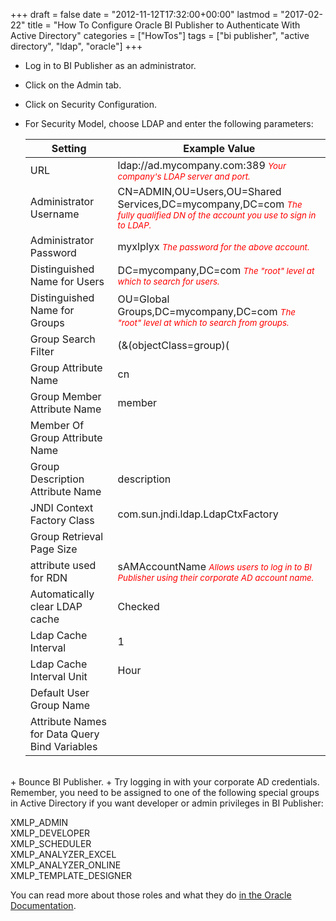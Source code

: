 +++
draft       = false
date        = "2012-11-12T17:32:00+00:00"
lastmod     = "2017-02-22"
title       = "How To Configure Oracle BI Publisher to Authenticate With Active Directory"
categories  = ["HowTos"]
tags        = ["bi publisher", "active directory", "ldap", "oracle"]
+++
+ Log in to BI Publisher as an administrator.
+ Click on the Admin tab.
+ Click on Security Configuration.
+ For Security Model, choose LDAP and enter the following parameters:

    Setting                                         | Example Value
    ------------------------------------------------|-------------------------------------------------------------
    URL                                             | ldap://ad.mycompany.com:389  <cite style="color:red; font-size:smaller">Your company's LDAP server and port.</cite>
    Administrator Username                          | CN=ADMIN,OU=Users,OU=Shared Services,DC=mycompany,DC=com  <cite style="color:red; font-size:smaller">The fully qualified DN of the account you use to sign in to LDAP.</cite>
    Administrator Password                          | myxlplyx  <cite style="color:red; font-size:smaller">The password for the above account.</cite>
    Distinguished Name for Users                    | DC=mycompany,DC=com  <cite style="color:red; font-size:smaller">The "root" level at which to search for users.</cite>
    Distinguished Name for Groups                   | OU=Global Groups,DC=mycompany,DC=com  <cite style="color:red; font-size:smaller">The "root" level at which to search from groups.</cite>
    Group Search Filter                             | (&(objectClass=group)(|(CN=XMLP*)(CN=DEPT_GROUP_*)))  <cite style="color:red; font-size:smaller">LDAP query string defines which groups are relevant to BI Publisher.</cite>
    Group Attribute Name                            | cn
    Group Member Attribute Name                     | member
    Member Of Group Attribute Name                  |
    Group Description Attribute Name                | description
    JNDI Context Factory Class                      | com.sun.jndi.ldap.LdapCtxFactory
    Group Retrieval Page Size	                    |
    attribute used for RDN                          | sAMAccountName  <cite style="color:red; font-size:smaller">Allows users to log in to BI Publisher using their corporate AD account name.</cite>
    Automatically clear LDAP cache                  | Checked
    Ldap Cache Interval                             | 1
    Ldap Cache Interval Unit                        | Hour
    Default User Group Name                         |
    Attribute Names for Data Query Bind Variables   |
<br>
+ Bounce BI Publisher. 
+ Try logging in with your corporate AD credentials. Remember, you need to be assigned to one of the following special groups in Active Directory if you want developer or admin privileges in BI Publisher:

XMLP_ADMIN  
XMLP_DEVELOPER  
XMLP_SCHEDULER  
XMLP_ANALYZER_EXCEL  
XMLP_ANALYZER_ONLINE  
XMLP_TEMPLATE_DESIGNER

You can read more about those roles and what they do [in the Oracle Documentation](http://docs.oracle.com/cd/E10383_01/doc/bip.1013/b40017/T421739T475591.htm).